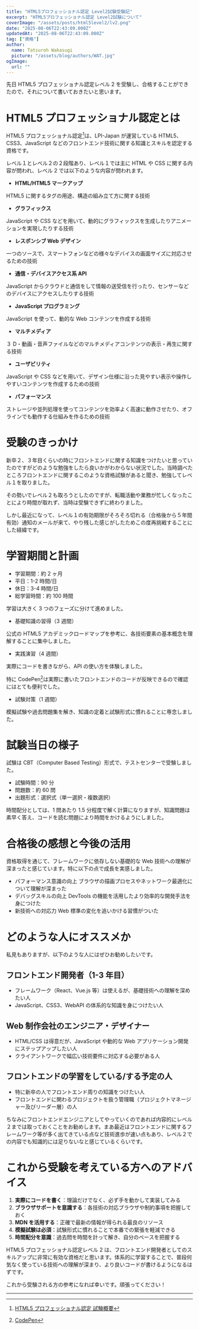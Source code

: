 ```yaml
---
title: "HTML5プロフェッショナル認定 Level2試験受験記"
excerpt: "HTML5プロフェッショナル認定 Level2試験について"
coverImage: "/assets/posts/html5level2/lv2.png"
date: "2025-08-06T22:43:09.000Z"
updatedAt: "2025-08-06T22:43:09.000Z"
tag: ["資格"]
author:
  name: Tatsuroh Wakasugi
  picture: "/assets/blog/authors/WAT.jpg"
ogImage:
  url: ""
---
```


先日 HTML5 プロフェッショナル認定レベル 2 を受験し、合格することができたので、それについて書いておきたいと思います。

# HTML5 プロフェッショナル認定とは

HTML5 プロフェッショナル認定[^1]は、LPI-Japan が運営している HTML5、CSS3、JavaScript などのフロントエンド技術に関する知識とスキルを認定する資格です。

レベル１とレベル２の２段階あり、レベル１では主に HTML や CSS に関する内容が問われ、レベル 2 では以下のような内容が問われます。

- **HTML/HTML5 マークアップ**

HTML5 に関するタグの用途、構造の組み立て方に関する技術

- **グラフィックス**

JavaScript や CSS などを用いて、動的にグラフィックスを生成したりアニメーションを実現したりする技術

- **レスポンシブ Web デザイン**

一つのソースで、スマートフォンなどの様々なデバイスの画面サイズに対応させるための技術

- **通信・デバイスアクセス系 API**

JavaScript からクラウドと通信をして情報の送受信を行ったり、センサーなどのデバイスにアクセスしたりする技術

- **JavaScript プログラミング**

JavaScript を使って、動的な Web コンテンツを作成する技術

- **マルチメディア**

３ D・動画・音声ファイルなどのマルチメディアコンテンツの表示・再生に関する技術

- **ユーザビリティ**

JavaScript や CSS などを用いて、デザイン仕様に沿った見やすい表示や操作しやすいコンテンツを作成するための技術

- **パフォーマンス**

ストレージや並列処理を使ってコンテンツを効率よく高速に動作させたり、オフラインでも動作する仕組みを作るための技術

# 受験のきっかけ

新卒２、３年目くらいの時にフロントエンドに関する知識をつけたいと思っていたのですがどのような勉強をしたら良いかがわからない状況でした。当時調べたところフロントエンドに関するこのような資格試験があると聞き、勉強してレベル１を取りました。

その勢いでレベル２も取ろうとしたのですが、転職活動や業務が忙しくなったことにより時間が取れず、当時は受験できずに終わりました。

しかし最近になって、レベル１の有効期限がそろそろ切れる（合格後から５年間有効）通知のメールが来て、やり残した感じがしたためこの度再挑戦することにした経緯です。

# 学習期間と計画

- 学習期間：約 2 ヶ月
- 平日：1-2 時間/日
- 休日：3-4 時間/日
- 総学習時間：約 100 時間

学習は大きく 3 つのフェーズに分けて進めました。

- 基礎知識の習得（3 週間）

公式の HTML5 アカデミックロードマップを参考に、各技術要素の基本概念を理解することに集中しました。

- 実践演習（4 週間）

実際にコードを書きながら、API の使い方を体験しました。

特に CodePen[^2]は実際に書いたフロントエンドのコードが反映できるので確認にはとても便利でした。

- 試験対策（1 週間）

模擬試験や過去問題集を解き、知識の定着と試験形式に慣れることに専念しました。

# 試験当日の様子

試験は CBT（Computer Based Testing）形式で、テストセンターで受験しました。

- 試験時間：90 分
- 問題数：約 60 問
- 出題形式：選択式（単一選択・複数選択）

時間配分としては、1 問あたり 1.5 分程度で解く計算になりますが、知識問題は素早く答え、コードを読む問題により時間をかけるようにしました。

# 合格後の感想と今後の活用

資格取得を通じて、フレームワークに依存しない基礎的な Web 技術への理解が深まったと感じています。特に以下の点で成長を実感しました。

- パフォーマンス意識の向上
  ブラウザの描画プロセスやネットワーク最適化について理解が深まった
- デバッグスキルの向上
  DevTools の機能を活用したより効率的な開発手法を身につけた
- 新技術への対応力
  Web 標準の変化を追いかける習慣がついた

# どのような人にオススメか

私見もありますが、以下のような人にはぜひお勧めしたいです。

## フロントエンド開発者（1-3 年目）

- フレームワーク（React、Vue.js 等）は使えるが、基礎技術への理解を深めたい人
- JavaScript、CSS3、WebAPI の体系的な知識を身につけたい人

## Web 制作会社のエンジニア・デザイナー

- HTML/CSS は得意だが、JavaScript や動的な Web アプリケーション開発にステップアップしたい人
- クライアントワークで幅広い技術要件に対応する必要がある人

## フロントエンドの学習をしている/する予定の人

- 特に新卒の人でフロントエンド周りの知識をつけたい人
- フロントエンドに関わるプロジェクトを扱う管理職（プロジェクトマネージャー及びリーダー層）の人

ちなみにフロントエンドエンジニアとしてやっていくのであれば内容的にレベル２までは取っておくことをお勧めします。まあ最近はフロントエンドに関するフレームワーク等が多く出てきている点など技術進歩が速い点もあり、レベル２での内容でも知識的には足りないなと感じているくらいです。

# これから受験を考えている方へのアドバイス

1. **実際にコードを書く**：理論だけでなく、必ず手を動かして実装してみる
2. **ブラウザサポートを意識する**：各技術の対応ブラウザや制約事項を把握しておく
3. **MDN を活用する**：正確で最新の情報が得られる最良のリソース
4. **模擬試験は必須**：試験形式に慣れることで本番での緊張を軽減できる
5. **時間配分を意識**：過去問を時間を計って解き、自分のペースを把握する

HTML5 プロフェッショナル認定レベル 2 は、フロントエンド開発者としてのスキルアップに非常に有効な資格だと思います。体系的に学習することで、普段何気なく使っている技術への理解が深まり、より良いコードが書けるようになるはずです。

これから受験される方の参考になれば幸いです。頑張ってください！

---

[^1]: [HTML5 プロフェッショナル認定 試験概要](https://html5exam.jp/outline/)
[^2]: [CodePen](https://codepen.io/)
